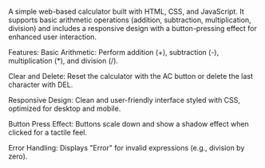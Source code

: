 A simple web-based calculator built with HTML, CSS, and JavaScript. It supports basic arithmetic operations (addition, subtraction, multiplication, division) and includes a responsive design with a button-pressing effect for enhanced user interaction.

Features:
Basic Arithmetic: Perform addition (+), subtraction (-), multiplication (*), and division (/).

Clear and Delete: Reset the calculator with the AC button or delete the last character with DEL.

Responsive Design: Clean and user-friendly interface styled with CSS, optimized for desktop and mobile.

Button Press Effect: Buttons scale down and show a shadow effect when clicked for a tactile feel.

Error Handling: Displays "Error" for invalid expressions (e.g., division by zero).
